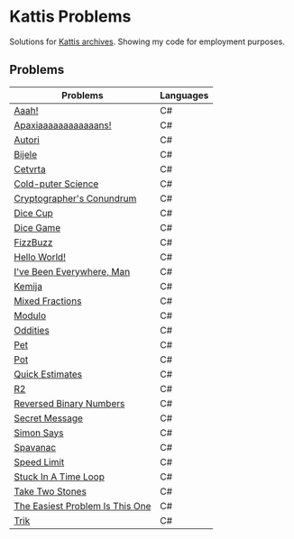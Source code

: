 # Kattis Problems
Solutions for [Kattis archives](https://open.kattis.com/).
Showing my code for employment purposes.

## Problems
| Problems | Languages |
| - | - |
| [Aaah!](https://github.com/PIXCPIXC/Kattis-Problems/tree/master/code/Aaah!) | C# |
| [Apaxiaaaaaaaaaaaans!](https://github.com/PIXCPIXC/Kattis-Problems/tree/master/code/Apaxiaaaaaaaaaaaans!) | C# |
| [Autori](https://github.com/PIXCPIXC/Kattis-Problems/tree/master/code/Autori) | C# |
| [Bijele](https://github.com/PIXCPIXC/Kattis-Problems/tree/master/code/Bijele) | C# |
| [Cetvrta](https://github.com/PIXCPIXC/Kattis-Problems/tree/master/code/Cetvrta) | C# |
| [Cold-puter Science](https://github.com/PIXCPIXC/Kattis-Problems/tree/master/code/Cold-puter%20Science) | C# |
| [Cryptographer's Conundrum](https://github.com/PIXCPIXC/Kattis-Problems/tree/master/code/Cryptographer's%20Conundrum) | C# |
| [Dice Cup](https://github.com/PIXCPIXC/Kattis-Problems/tree/master/code/Dice%20Cup) | C# |
| [Dice Game](https://github.com/PIXCPIXC/Kattis-Problems/tree/master/code/Dice%20Game) | C# |
| [FizzBuzz](https://github.com/PIXCPIXC/Kattis-Problems/tree/master/code/FizzBuzz) | C# |
| [Hello World!](https://github.com/PIXCPIXC/Kattis-Problems/tree/master/code/Hello%20World!) | C# |
| [I've Been Everywhere, Man](https://github.com/PIXCPIXC/Kattis-Problems/tree/master/code/I've%20Been%20Everywhere%2C%20Man) | C# |
| [Kemija](https://github.com/PIXCPIXC/Kattis-Problems/tree/master/code/Kemija) | C# |
| [Mixed Fractions](https://github.com/PIXCPIXC/Kattis-Problems/tree/master/code/Mixed%20Fractions) | C# |
| [Modulo](https://github.com/PIXCPIXC/Kattis-Problems/tree/master/code/Modulo) | C# |
| [Oddities](https://github.com/PIXCPIXC/Kattis-Problems/tree/master/code/Oddities) | C# |
| [Pet](https://github.com/PIXCPIXC/Kattis-Problems/tree/master/code/Pet) | C# |
| [Pot](https://github.com/PIXCPIXC/Kattis-Problems/tree/master/code/Pot) | C# |
| [Quick Estimates](https://github.com/PIXCPIXC/Kattis-Problems/tree/master/code/Quick%20Estimates) | C# |
| [R2](https://github.com/PIXCPIXC/Kattis-Problems/tree/master/code/R2) | C# |
| [Reversed Binary Numbers](https://github.com/PIXCPIXC/Kattis-Problems/tree/master/code/Reversed%20Binary%20Numbers) | C# |
| [Secret Message](https://github.com/PIXCPIXC/Kattis-Problems/tree/master/code/Secret%20Message) | C# |
| [Simon Says](https://github.com/PIXCPIXC/Kattis-Problems/tree/master/code/Simon%20Says) | C# |
| [Spavanac](https://github.com/PIXCPIXC/Kattis-Problems/tree/master/code/Spavanac) | C# |
| [Speed Limit](https://github.com/PIXCPIXC/Kattis-Problems/tree/master/code/Speed%20Limit) | C# |
| [Stuck In A Time Loop](https://github.com/PIXCPIXC/Kattis-Problems/tree/master/code/Stuck%20In%20A%20Time%20Loop) | C# |
| [Take Two Stones](https://github.com/PIXCPIXC/Kattis-Problems/tree/master/code/Take%20Two%20Stones) | C# |
| [The Easiest Problem Is This One](https://github.com/PIXCPIXC/Kattis-Problems/tree/master/code/The%20Easiest%20Problem%20Is%20This%20One) | C# |
| [Trik](https://github.com/PIXCPIXC/Kattis-Problems/tree/master/code/Trik) | C# |
